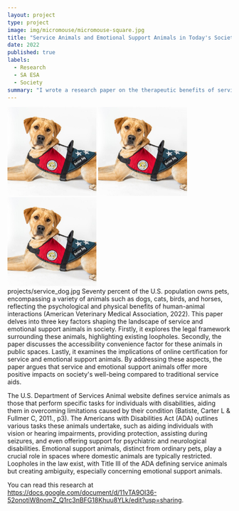 ```yaml
---
layout: project
type: project
image: img/micromouse/micromouse-square.jpg
title: "Service Animals and Emotional Support Animals in Today's Society "
date: 2022
published: true
labels:
  - Research
  - SA ESA
  - Society
summary: "I wrote a research paper on the therapeutic benefits of service and emotional support animals, as well as their training to assist individuals with disabilities."
---
```


<div class="text-center p-4">
  <img width="200px" src="../projects/service_dog.jpg" class="img-thumbnail" >
  <img width="200px" src="../projects/service_dog.jpg" class="img-thumbnail" >
  <img width="200px" src="projects/service_dog.jpg" class="img-thumbnail" >
</div>
projects/service_dog.jpg
Seventy percent of the U.S. population owns pets, encompassing a variety of animals such as dogs, cats, birds, and horses, reflecting the psychological and physical benefits of human-animal interactions (American Veterinary Medical Association, 2022). This paper delves into three key factors shaping the landscape of service and emotional support animals in society. Firstly, it explores the legal framework surrounding these animals, highlighting existing loopholes. Secondly, the paper discusses the accessibility convenience factor for these animals in public spaces. Lastly, it examines the implications of online certification for service and emotional support animals. By addressing these aspects, the paper argues that service and emotional support animals offer more positive impacts on society's well-being compared to traditional service aids.

The U.S. Department of Services Animal website defines service animals as those that perform specific tasks for individuals with disabilities, aiding them in overcoming limitations caused by their condition (Batiste, Carter L & Fullmer C, 2011., p3). The Americans with Disabilities Act (ADA) outlines various tasks these animals undertake, such as aiding individuals with vision or hearing impairments, providing protection, assisting during seizures, and even offering support for psychiatric and neurological disabilities. Emotional support animals, distinct from ordinary pets, play a crucial role in spaces where domestic animals are typically restricted. Loopholes in the law exist, with Title III of the ADA defining service animals but creating ambiguity, especially concerning emotional support animals.

You can read this research at https://docs.google.com/document/d/11vTA9OI36-52onotiW8nomZ_Q1rc3nBFG18Khuu8YLk/edit?usp=sharing.
